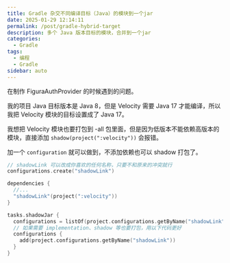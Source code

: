 ```yaml
---
title: Gradle 杂交不同编译目标（Java）的模块到一个jar
date: 2025-01-29 12:14:11
permalink: /post/gradle-hybrid-target
description: 多个 Java 版本目标的模块，合并到一个jar
categories: 
  - Gradle
tags: 
  - 编程
  - Gradle
sidebar: auto
---
```


在制作 FiguraAuthProvider 的时候遇到的问题。

我的项目 Java 目标版本是 Java 8，但是 Velocity 需要 Java 17 才能编译，所以我把 Velocity 模块的目标设置成了 Java 17。

我想把 Velocity 模块也要打包到 -all 包里面，但是因为低版本不能依赖高版本的模块，直接添加 `shadow(project(":velocity"))` 会报错。

加一个 `configuration` 就可以做到，不添加依赖也可以 shadow 打包了。

```kotlin
// shadowLink 可以改成你喜欢的任何名称，只要不和原来的冲突就行
configurations.create("shadowLink")

dependencies {
  //...
  "shadowLink"(project(":velocity"))
}

tasks.shadowJar {
  configurations = listOf(project.configurations.getByName("shadowLink"))
  // 如果需要 implementation、shadow 等也要打包，用以下代码更好
  configurations {
    add(project.configurations.getByName("shadowLink"))
  }
}
```
